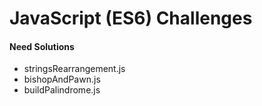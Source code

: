 # JavaScript (ES6) Challenges

#### Need Solutions
* stringsRearrangement.js
* bishopAndPawn.js
* buildPalindrome.js